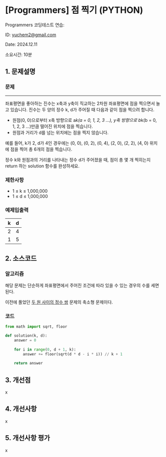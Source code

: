 # [Programmers] 점 찍기 (PYTHON)
Programmers 코딩테스트 연습: 

ID: yuchem2@gmail.com

Date: 2024.12.11

소요시간: 10분

## 1. 문제설명

### 문제
---
좌표평면을 좋아하는 진수는 x축과 y축이 직교하는 2차원 좌표평면에 점을 찍으면서 놀고 있습니다. 진수는 두 양의 정수 k, d가 주어질 때 다음과 같이 점을 찍으려 합니다.

+ 원점(0, 0)으로부터 x축 방향으로 a*k(a = 0, 1, 2, 3 ...), y축 방향으로 b*k(b = 0, 1, 2, 3 ...)만큼 떨어진 위치에 점을 찍습니다.
+ 원점과 거리가 d를 넘는 위치에는 점을 찍지 않습니다.

예를 들어, k가 2, d가 4인 경우에는 (0, 0), (0, 2), (0, 4), (2, 0), (2, 2), (4, 0) 위치에 점을 찍어 총 6개의 점을 찍습니다.

정수 k와 원점과의 거리를 나타내는 정수 d가 주어졌을 때, 점이 총 몇 개 찍히는지 return 하는 solution 함수를 완성하세요.

### 제한사항
+ 1 ≤ k ≤ 1,000,000
+ 1 ≤ d ≤ 1,000,000

### 예제입출력
| k                    | d       |
|----------------------|---------|
| 2                    | 4       |
| 1                    | 5       |

## 2. 소스코드

### 알고리즘
해당 문제는 단순하게 좌표평면에서 주어진 조건에 따라 있을 수 있는 경우의 수를 세면 된다. 

이전에 풀었던 [두 원 사이의 정수 쌍](https://github.com/yuchem2/Algorithm/blob/main/basicForm_programmers.md?plain=1) 문제의 축소형 문제이다.


### 코드
```python
from math import sqrt, floor

def solution(k, d):
    answer = 0
    
    for i in range(0, d + 1, k):
        answer += floor(sqrt(d * d - i * i)) // k + 1
    
    return answer
```
## 3. 개선점
x
## 4. 개선사항
x
## 5. 개선사항 평가
x

